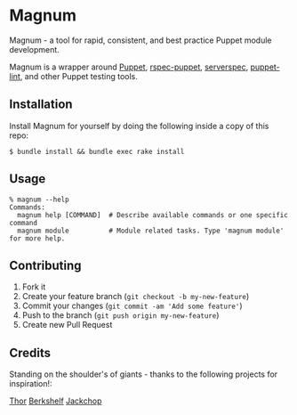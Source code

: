 # Magnum

Magnum - a tool for rapid, consistent, and best practice Puppet module development.

Magnum is a wrapper around [Puppet](http://puppetlabs.com/), [rspec-puppet](http://rspec-puppet.com/),
[serverspec](http://serverspec.org/), [puppet-lint](http://puppet-lint.com/), and other Puppet testing tools.

## Installation

Install Magnum for yourself by doing the following inside a copy of this repo:

    $ bundle install && bundle exec rake install

## Usage

    % magnum --help
    Commands:
      magnum help [COMMAND]  # Describe available commands or one specific command
      magnum module          # Module related tasks. Type 'magnum module' for more help.

## Contributing

1. Fork it
2. Create your feature branch (`git checkout -b my-new-feature`)
3. Commit your changes (`git commit -am 'Add some feature'`)
4. Push to the branch (`git push origin my-new-feature`)
5. Create new Pull Request

## Credits

Standing on the shoulder's of giants - thanks to the following projects for inspiration!:

[Thor](http://whatisthor.com/)
[Berkshelf](http://berkshelf.com/)
[Jackchop](http://rubygems.org/gems/jackchop)
